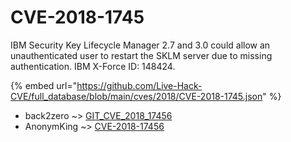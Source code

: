 # CVE-2018-1745

IBM Security Key Lifecycle Manager 2.7 and 3.0 could allow an unauthenticated user to restart the SKLM server due to missing authentication. IBM X-Force ID: 148424.

{% embed url="https://github.com/Live-Hack-CVE/full_database/blob/main/cves/2018/CVE-2018-1745.json" %}


* back2zero ~> [GIT_CVE_2018_17456](https://www.alice-snow.ru/2018/database/cve-2018-1745/git_cve_2018_17456-back2zero)
* AnonymKing ~> [CVE-2018-17456](https://www.alice-snow.ru/2018/database/cve-2018-1745/cve-2018-17456-anonymking)